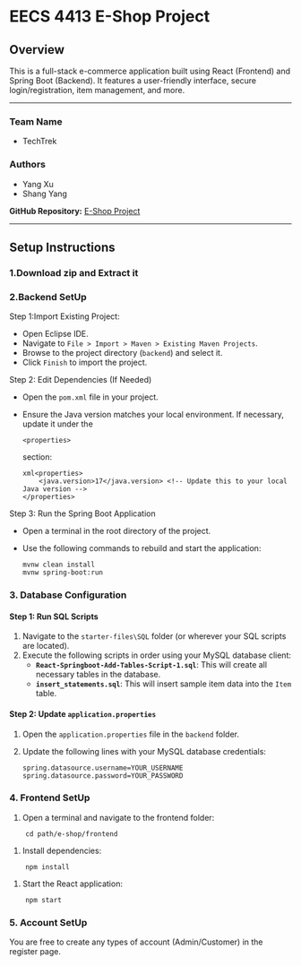 # EECS 4413 E-Shop Project



## Overview



This is a full-stack e-commerce application built using React (Frontend) and Spring Boot (Backend). It features a user-friendly interface, secure login/registration, item management, and more.

------

### Team Name



- TechTrek

### Authors



- Yang Xu
- Shang Yang

**GitHub Repository:** [E-Shop Project](https://github.com/dostudyyang/e-shop)

------

## Setup Instructions

### 1.Download zip and Extract it

### 2.Backend SetUp

Step 1:Import Existing Project:

- Open Eclipse IDE.
- Navigate to `File > Import > Maven > Existing Maven Projects`.
- Browse to the project directory (`backend`) and select it.
- Click `Finish` to import the project.

Step 2: Edit Dependencies  (If Needed)

- Open the `pom.xml` file in your project.

- Ensure the Java version matches your local environment. If necessary, update it under the 

  `<properties>`

   section:

  ```
  xml<properties>
      <java.version>17</java.version> <!-- Update this to your local Java version -->
  </properties>
  ```

Step 3: Run the Spring Boot Application

- Open a terminal in the root directory of the project.

- Use the following commands to rebuild and start the application:

  ```
  mvnw clean install
  mvnw spring-boot:run
  ```

  



### 3. Database Configuration

#### Step 1: Run SQL Scripts



1. Navigate to the `starter-files\SQL` folder (or wherever your SQL scripts are located).
2. Execute the following scripts in order using your MySQL database client:
   - **`React-Springboot-Add-Tables-Script-1.sql`**: This will create all necessary tables in the database.
   - **`insert_statements.sql`**: This will insert sample item data into the `Item` table.

#### Step 2: Update `application.properties`



1. Open the `application.properties` file in the `backend` folder.

2. Update the following lines with your MySQL database credentials:

   ```
   spring.datasource.username=YOUR_USERNAME
   spring.datasource.password=YOUR_PASSWORD
   ```

   

### 4. Frontend SetUp



1. Open a terminal and navigate to the frontend folder:

```
    cd path/e-shop/frontend
```



1. Install dependencies:

```
    npm install
```



1. Start the React application:

```
    npm start
```



### 5. Account SetUp



You are free to create any types of account (Admin/Customer) in the register page.
